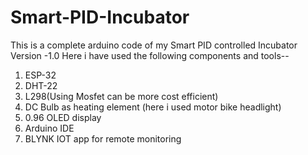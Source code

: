 # Smart-PID-Incubator

This is a complete arduino code of my Smart PID controlled Incubator Version -1.0
Here i have used the following components and tools--
1) ESP-32 
2) DHT-22
3) L298(Using Mosfet can be more cost efficient)
4) DC Bulb as heating element (here i used motor bike headlight)
5) 0.96 OLED display
6) Arduino IDE
7) BLYNK IOT app for remote monitoring
 

